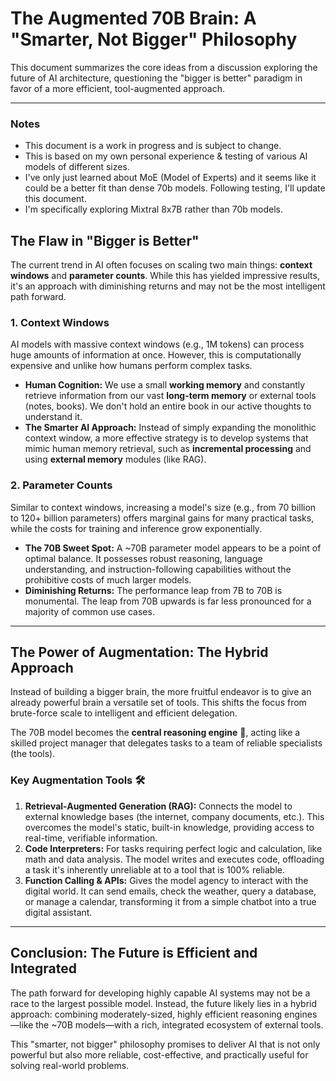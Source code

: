 # The Augmented 70B Brain: A "Smarter, Not Bigger" Philosophy

This document summarizes the core ideas from a discussion exploring the future of AI architecture, questioning the "bigger is better" paradigm in favor of a more efficient, tool-augmented approach.

---

### Notes

- This document is a work in progress and is subject to change.
- This is based on my own personal experience & testing of various AI models of different sizes.
- I've only just learned about MoE (Model of Experts) and it seems like it could be a better fit than dense 70b models. Following testing, I'll update this document.
- I'm specifically exploring Mixtral 8x7B rather than 70b models.


## The Flaw in "Bigger is Better"

The current trend in AI often focuses on scaling two main things: **context windows** and **parameter counts**. While this has yielded impressive results, it's an approach with diminishing returns and may not be the most intelligent path forward.

### 1. Context Windows

AI models with massive context windows (e.g., 1M tokens) can process huge amounts of information at once. However, this is computationally expensive and unlike how humans perform complex tasks.

* **Human Cognition:** We use a small **working memory** and constantly retrieve information from our vast **long-term memory** or external tools (notes, books). We don't hold an entire book in our active thoughts to understand it.
* **The Smarter AI Approach:** Instead of simply expanding the monolithic context window, a more effective strategy is to develop systems that mimic human memory retrieval, such as **incremental processing** and using **external memory** modules (like RAG).

### 2. Parameter Counts

Similar to context windows, increasing a model's size (e.g., from 70 billion to 120+ billion parameters) offers marginal gains for many practical tasks, while the costs for training and inference grow exponentially.

* **The 70B Sweet Spot:** A ~70B parameter model appears to be a point of optimal balance. It possesses robust reasoning, language understanding, and instruction-following capabilities without the prohibitive costs of much larger models.
* **Diminishing Returns:** The performance leap from 7B to 70B is monumental. The leap from 70B upwards is far less pronounced for a majority of common use cases.



---

## The Power of Augmentation: The Hybrid Approach

Instead of building a bigger brain, the more fruitful endeavor is to give an already powerful brain a versatile set of tools. This shifts the focus from brute-force scale to intelligent and efficient delegation.

The 70B model becomes the **central reasoning engine** 🧠, acting like a skilled project manager that delegates tasks to a team of reliable specialists (the tools).

### Key Augmentation Tools 🛠️

1.  **Retrieval-Augmented Generation (RAG):** Connects the model to external knowledge bases (the internet, company documents, etc.). This overcomes the model's static, built-in knowledge, providing access to real-time, verifiable information.
2.  **Code Interpreters:** For tasks requiring perfect logic and calculation, like math and data analysis. The model writes and executes code, offloading a task it's inherently unreliable at to a tool that is 100% reliable.
3.  **Function Calling & APIs:** Gives the model agency to interact with the digital world. It can send emails, check the weather, query a database, or manage a calendar, transforming it from a simple chatbot into a true digital assistant.

---

## Conclusion: The Future is Efficient and Integrated

The path forward for developing highly capable AI systems may not be a race to the largest possible model. Instead, the future likely lies in a hybrid approach: combining moderately-sized, highly efficient reasoning engines—like the ~70B models—with a rich, integrated ecosystem of external tools.

This "smarter, not bigger" philosophy promises to deliver AI that is not only powerful but also more reliable, cost-effective, and practically useful for solving real-world problems.
